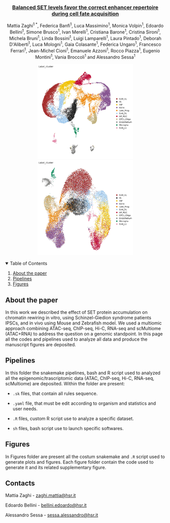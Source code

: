 


<!-- PROJECT LOGO -->
<br />
<p align="center">
  <a href=>
  <h3 align="center"> Balanced SET levels favor the correct enhancer repertoire during cell fate acquisition
</h3>
  </a>
  <p align="center">
    Mattia Zaghi<sup>1 *</sup>, Federica Banfi<sup>1</sup>, Luca Massimino<sup>1</sup>, Monica Volpin<sup>1</sup>, Edoardo Bellini<sup>1</sup>, Simone Brusco<sup>1</sup>, Ivan Merelli<sup>1</sup>, Cristiana Barone<sup>1</sup>, Cristina Sironi<sup>1</sup>, Michela Bruni<sup>1</sup>, Linda Bossini<sup>1</sup>, Luigi Lamparelli<sup>1</sup>, Laura Pintado<sup>1</sup>, Deborah D'Aliberti<sup>1</sup>, Luca Mologni<sup>1</sup>, Gaia Colasante<sup>1</sup>, Federica Ungaro<sup>1</sup>, Francesco Ferrari<sup>1</sup>, Jean-Michel Cioni<sup>1</sup>, Emanuele Azzoni<sup>1</sup>, Rocco Piazza<sup>1</sup>, Eugenio Montini<sup>1</sup>, Vania Broccoli<sup>1</sup> and Alessandro Sessa<sup>1</sup>
  </p>
</p>
<p align="center">
<img src="./image/UMAP.jpeg" width="300" height="300" />
<img src="./image/UMAP_ATAC.jpeg" width="300" height="300" />
</p>
<!-- TABLE OF CONTENTS -->
<details open="open">
  <summary>Table of Contents</summary>
  <ol>
  <li>
      <a href="#About the paper">About the paper</a>
  </li>
    <li>
      <a href="#pipelines">Pipelines</a>
    </li>
    <li>
      <a href="#figures">Figures</a>
    </li>
  </ol>
</details>



<!-- About the paper -->
## About the paper

In this work we described the effect of SET protein accumulation on chromatin rewiring in vitro, using Schinzel-Giedion syndrome patients IPSCs, and in vivo using Mouse and Zebrafish model. We used a multiomic approach combining ATAC-seq, ChIP-seq, Hi-C, RNA-seq and scMultiome (ATAC+RNA) to address the question on a genomic standpoint. In this page all the codes and pipelines used to analyze all data and produce the manuscript figures are deposited.


<!-- Pipelines -->
## Pipelines
In this folder the snakemake pipelines, bash and R script used to analyzed all the epigenomic/trascriptomic data (ATAC, ChIP-seq, Hi-C, RNA-seq, scMultiome) are deposited. Within the folder are present:

* `.sk` files, that contain all rules sequence.

* `.yaml` file, that must be edit according to organism and statistics and user needs.

* `.R` files, custom R script use to analyze a specific dataset.

* `sh` files, bash script use to launch specific softwares.

<!-- Figures -->
## Figures
In Figures folder are present all the costum snakemake and `.R` script used to generate plots and figures. Each figure folder contain the code used to generate it and its related supplementary figure.

<!-- CONTACT -->
## Contacts

Mattia Zaghi - <zaghi.mattia@hsr.it>

Edoardo Bellini - <bellini.edoardo@hsr.it>

Alessandro Sessa - <sessa.alessandro@hsr.it>

<!-- MARKDOWN LINKS & IMAGES -->
<!-- https://www.markdownguide.org/basic-syntax/#reference-style-links -->
[contributors-shield]: https://img.shields.io/github/contributors/othneildrew/Best-README-Template.svg?style=for-the-badge
[contributors-url]: https://github.com/othneildrew/Best-README-Template/graphs/contributors
[forks-shield]: https://img.shields.io/github/forks/othneildrew/Best-README-Template.svg?style=for-the-badge
[forks-url]: https://github.com/othneildrew/Best-README-Template/network/members
[stars-shield]: https://img.shields.io/github/stars/othneildrew/Best-README-Template.svg?style=for-the-badge
[stars-url]: https://github.com/othneildrew/Best-README-Template/stargazers
[issues-shield]: https://img.shields.io/github/issues/othneildrew/Best-README-Template.svg?style=for-the-badge
[issues-url]: https://github.com/othneildrew/Best-README-Template/issues
[license-shield]: https://img.shields.io/github/license/othneildrew/Best-README-Template.svg?style=for-the-badge
[license-url]: https://github.com/othneildrew/Best-README-Template/blob/master/LICENSE.txt
[linkedin-shield]: https://img.shields.io/badge/-LinkedIn-black.svg?style=for-the-badge&logo=linkedin&colorB=555
[linkedin-url]: https://linkedin.com/in/othneildrew
